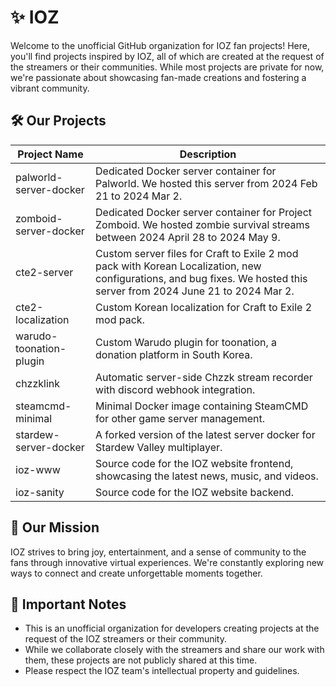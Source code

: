 # ✨ IOZ
Welcome to the unofficial GitHub organization for IOZ fan projects! Here, you'll find projects inspired by IOZ, all of which are created at the request of the streamers or their communities. While most projects are private for now, we're passionate about showcasing fan-made creations and fostering a vibrant community.

## 🛠️ Our Projects

| Project Name                      | Description                                                                |
| --------------------------------- | -------------------------------------------------------------------------- |
| palworld-server-docker            | Dedicated Docker server container for Palworld. We hosted this server from 2024 Feb 21 to 2024 Mar 2. |
| zomboid-server-docker             | Dedicated Docker server container for Project Zomboid. We hosted zombie survival streams between 2024 April 28 to 2024 May 9. |
| cte2-server                       | Custom server files for Craft to Exile 2 mod pack with Korean Localization, new configurations, and bug fixes. We hosted this server from 2024 June 21 to 2024 Mar 2. |
| cte2-localization                 | Custom Korean localization for Craft to Exile 2 mod pack. |
| warudo-toonation-plugin           | Custom Warudo plugin for toonation, a donation platform in South Korea. |
| chzzklink                         | Automatic server-side Chzzk stream recorder with discord webhook integration. |
| steamcmd-minimal                  | Minimal Docker image containing SteamCMD for other game server management. |
| stardew-server-docker             | A forked version of the latest server docker for Stardew Valley multiplayer. |
| ioz-www                           | Source code for the IOZ website frontend, showcasing the latest news, music, and videos. |
| ioz-sanity                        | Source code for the IOZ website backend. |

## 🌈 Our Mission
IOZ strives to bring joy, entertainment, and a sense of community to the fans through innovative virtual experiences. We're constantly exploring new ways to connect and create unforgettable moments together.

## 📝 Important Notes
* This is an unofficial organization for developers creating projects at the request of the IOZ streamers or their community.
* While we collaborate closely with the streamers and share our work with them, these projects are not publicly shared at this time.
* Please respect the IOZ team's intellectual property and guidelines.
